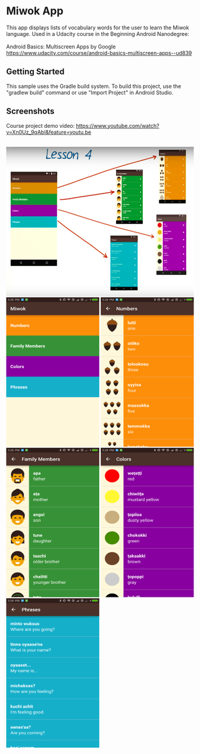 Miwok App
===================================

This app displays lists of vocabulary words for the user to learn the Miwok language. Used in a Udacity course in the Beginning Android Nanodegree:<br><br> Android Basics: Multiscreen Apps
by Google <br>
https://www.udacity.com/course/android-basics-multiscreen-apps--ud839


Getting Started
---------------

This sample uses the Gradle build system. To build this project, use the
"gradlew build" command or use "Import Project" in Android Studio.

## Screenshots
Course project demo video: 
https://www.youtube.com/watch?v=Xn0Uz_9qAbI&feature=youtu.be

![]()
<img src="https://github.com/johnnyko28/Android-Development-Miwok/blob/lesson-one/Screenshots/1.png" width="550" height="400">
<br>
<img src="https://github.com/johnnyko28/Android-Development-Miwok/blob/lesson-one/Screenshots/2.png" width="250" height="400">
<img src="https://github.com/johnnyko28/Android-Development-Miwok/blob/lesson-one/Screenshots/3.png" width="250" height="400">
<img src="https://github.com/johnnyko28/Android-Development-Miwok/blob/lesson-one/Screenshots/4.png" width="250" height="400">
<img src="https://github.com/johnnyko28/Android-Development-Miwok/blob/lesson-one/Screenshots/5.png" width="250" height="400">
<img src="https://github.com/johnnyko28/Android-Development-Miwok/blob/lesson-one/Screenshots/6.png" width="250" height="400">
